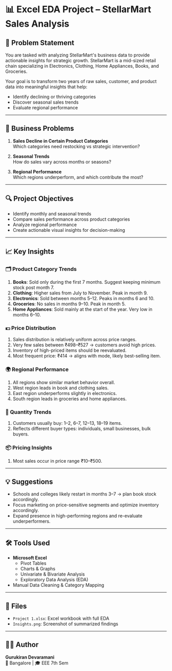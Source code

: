 # 📊 Excel EDA Project – StellarMart Sales Analysis

## 🧠 Problem Statement
You are tasked with analyzing StellarMart's business data to provide actionable insights for strategic growth. StellarMart is a mid-sized retail chain specializing in Electronics, Clothing, Home Appliances, Books, and Groceries.

Your goal is to transform two years of raw sales, customer, and product data into meaningful insights that help:

- Identify declining or thriving categories
- Discover seasonal sales trends
- Evaluate regional performance

---

## 💼 Business Problems
1. **Sales Decline in Certain Product Categories**  
   Which categories need restocking vs strategic intervention?

2. **Seasonal Trends**  
   How do sales vary across months or seasons?

3. **Regional Performance**  
   Which regions underperform, and which contribute the most?

---

## 🔍 Project Objectives
- Identify monthly and seasonal trends
- Compare sales performance across product categories
- Analyze regional performance
- Create actionable visual insights for decision-making

---

## 📈 Key Insights

### 🗂️ Product Category Trends
1. **Books**: Sold only during the first 7 months. Suggest keeping minimum stock post month 7.
2. **Clothing**: Higher sales from July to November. Peak in month 9.
3. **Electronics**: Sold between months 5–12. Peaks in months 6 and 10.
4. **Groceries**: No sales in months 9–10. Peak in month 5.
5. **Home Appliances**: Sold mainly at the start of the year. Very low in months 6–10.

### 💵 Price Distribution
1. Sales distribution is relatively uniform across price ranges.
2. Very few sales between ₹498–₹527 → customers avoid high prices.
3. Inventory of high-priced items should be reevaluated.
4. Most frequent price: ₹414 → aligns with mode, likely best-selling item.

### 🌍 Regional Performance
1. All regions show similar market behavior overall.
2. West region leads in book and clothing sales.
3. East region underperforms slightly in electronics.
4. South region leads in groceries and home appliances.

### 🛒 Quantity Trends
1. Customers usually buy: 1–2, 6–7, 12–13, 18–19 items.
2. Reflects different buyer types: individuals, small businesses, bulk buyers.

### 📦 Pricing Insights
1. Most sales occur in price range ₹10–₹500.

---

## 💡 Suggestions
- Schools and colleges likely restart in months 3–7 → plan book stock accordingly.
- Focus marketing on price-sensitive segments and optimize inventory accordingly.
- Expand presence in high-performing regions and re-evaluate underperformers.

---

## 🛠️ Tools Used
- **Microsoft Excel**
  - Pivot Tables
  - Charts & Graphs
  - Univariate & Bivariate Analysis
  - Exploratory Data Analysis (EDA)
- Manual Data Cleaning & Category Mapping

---

## 📁 Files
- `Project 1.xlsx`: Excel workbook with full EDA
- `Insights.png`: Screenshot of summarized findings

---

## 👨‍💻 Author
**Gurukiran Devaramani**  
📍 Bangalore | 🎓 EEE 7th Sem  



